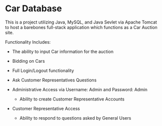 # Car Database

This is a project utilizing Java, MySQL, and Java Sevlet via Apache Tomcat to host a barebones full-stack application which functions as a Car Auction site.

Functionality Includes:
- The ability to input Car information for the auction
- Bidding on Cars
- Full Login/Logout functionality
- Ask Customer Representatives Questions
  
- Administrative Access via Username: Admin and Password: Admin
  - Ability to create Customer Representative Accounts
    
- Customer Representative Access
  - Ability to respond to questions asked by General Users
